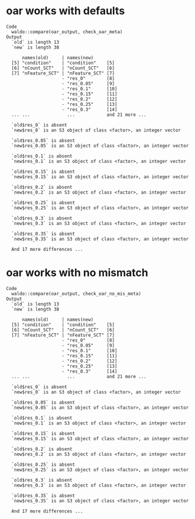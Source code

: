# oar works with defaults

    Code
      waldo::compare(oar_output, check_oar_meta)
    Output
      `old` is length 13
      `new` is length 38
      
          names(old)     | names(new)                    
      [5] "condition"    | "condition"    [5]            
      [6] "nCount_SCT"   | "nCount_SCT"   [6]            
      [7] "nFeature_SCT" | "nFeature_SCT" [7]            
                         - "res_0"        [8]            
                         - "res_0.05"     [9]            
                         - "res_0.1"      [10]           
                         - "res_0.15"     [11]           
                         - "res_0.2"      [12]           
                         - "res_0.25"     [13]           
                         - "res_0.3"      [14]           
      ... ...              ...            and 21 more ...
      
      `old$res_0` is absent
      `new$res_0` is an S3 object of class <factor>, an integer vector
      
      `old$res_0.05` is absent
      `new$res_0.05` is an S3 object of class <factor>, an integer vector
      
      `old$res_0.1` is absent
      `new$res_0.1` is an S3 object of class <factor>, an integer vector
      
      `old$res_0.15` is absent
      `new$res_0.15` is an S3 object of class <factor>, an integer vector
      
      `old$res_0.2` is absent
      `new$res_0.2` is an S3 object of class <factor>, an integer vector
      
      `old$res_0.25` is absent
      `new$res_0.25` is an S3 object of class <factor>, an integer vector
      
      `old$res_0.3` is absent
      `new$res_0.3` is an S3 object of class <factor>, an integer vector
      
      `old$res_0.35` is absent
      `new$res_0.35` is an S3 object of class <factor>, an integer vector
      
      And 17 more differences ...

# oar works with no mismatch

    Code
      waldo::compare(oar_output, check_oar_no_mis_meta)
    Output
      `old` is length 13
      `new` is length 38
      
          names(old)     | names(new)                    
      [5] "condition"    | "condition"    [5]            
      [6] "nCount_SCT"   | "nCount_SCT"   [6]            
      [7] "nFeature_SCT" | "nFeature_SCT" [7]            
                         - "res_0"        [8]            
                         - "res_0.05"     [9]            
                         - "res_0.1"      [10]           
                         - "res_0.15"     [11]           
                         - "res_0.2"      [12]           
                         - "res_0.25"     [13]           
                         - "res_0.3"      [14]           
      ... ...              ...            and 21 more ...
      
      `old$res_0` is absent
      `new$res_0` is an S3 object of class <factor>, an integer vector
      
      `old$res_0.05` is absent
      `new$res_0.05` is an S3 object of class <factor>, an integer vector
      
      `old$res_0.1` is absent
      `new$res_0.1` is an S3 object of class <factor>, an integer vector
      
      `old$res_0.15` is absent
      `new$res_0.15` is an S3 object of class <factor>, an integer vector
      
      `old$res_0.2` is absent
      `new$res_0.2` is an S3 object of class <factor>, an integer vector
      
      `old$res_0.25` is absent
      `new$res_0.25` is an S3 object of class <factor>, an integer vector
      
      `old$res_0.3` is absent
      `new$res_0.3` is an S3 object of class <factor>, an integer vector
      
      `old$res_0.35` is absent
      `new$res_0.35` is an S3 object of class <factor>, an integer vector
      
      And 17 more differences ...

